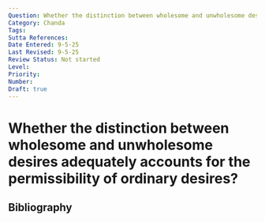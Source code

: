 ```yaml
---
Question: Whether the distinction between wholesome and unwholesome desires adequately accounts for the permissibility of ordinary desires?
Category: Chanda
Tags: 
Sutta References: 
Date Entered: 9-5-25
Last Revised: 9-5-25
Review Status: Not started
Level: 
Priority: 
Number: 
Draft: true
---
```


# Whether the distinction between wholesome and unwholesome desires adequately accounts for the permissibility of ordinary desires?

## Bibliography

<!-- 

Notes:



-->